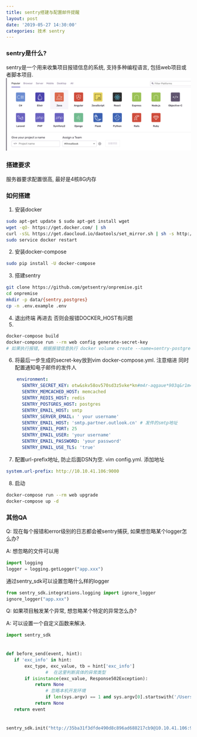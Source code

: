 ```yaml
---
title: sentry搭建与配置邮件提醒
layout: post
date: '2019-05-27 14:30:00'
categories: 技术 sentry
---
```


### sentry是什么?
sentry是一个用来收集项目报错信息的系统, 支持多种编程语言, 包括web项目或者脚本项目.
![sentry_create_project](/img/20190523/sentry_create_project.png)

### 搭建要求
服务器要求配置很高, 最好是4核8G内存

### 如何搭建
1.  安装docker
```bash
sudo apt-get update $ sudo apt-get install wget
wget -qO- https://get.docker.com/ | sh
curl -sSL https://get.daocloud.io/daotools/set_mirror.sh | sh -s http://4031ebb7.m.daocloud.io
sudo service docker restart
```
2.  安装docker-compose
```bash
sudo pip install -U docker-compose
```
3.  搭建sentry
```bash
git clone https://github.com/getsentry/onpremise.git
cd onpremise
mkdir -p data/{sentry,postgres}
cp -n .env.example .env
```
4.  退出终端 再进去 否则会报错DOCKER_HOST有问题
5.
 ```bash
docker-compose build
docker-compose run --rm web config generate-secret-key
# 如果执行报错, 根据报错信息执行 docker volume create --name=sentry-postgres    docker volume create --name=sentry-data
```
6.  将最后一步生成的secret-key放到vim docker-compose.yml. 注意缩进 同时配置通知电子邮件的发件人
```yml
    environment:
      SENTRY_SECRET_KEY: otw&skv58ov570sd3z5vke*kn#m4r-aqgaue*903q&r1m4unbt
      SENTRY_MEMCACHED_HOST: memcached
      SENTRY_REDIS_HOST: redis
      SENTRY_POSTGRES_HOST: postgres
      SENTRY_EMAIL_HOST: smtp
      SENTRY_SERVER_EMAIL: ' your username'
      SENTRY_EMAIL_HOST: 'smtp.partner.outlook.cn' # 发件的smtp地址
      SENTRY_EMAIL_PORT: 25
      SENTRY_EMAIL_USER: 'your username'
      SENTRY_EMAIL_PASSWORD: 'your password'
      SENTRY_EMAIL_USE_TLS: 'true'
 ```
 7.  配置url-prefix地址, 防止后面DSN为空. vim config.yml. 添加地址
  ```yml
  system.url-prefix: http://10.10.41.106:9000
  ```

 8.  启动
 ```bash
 docker-compose run --rm web upgrade
 docker-compose up -d
 ```
 
 
 
 ###  其他QA
 
 Q: 现在每个报错和error级别的日志都会被sentry捕获, 如果想忽略某个logger怎么办?
 
 A: 
 想忽略的文件可以用
 ```python
 import logging
 logger = logging.getLogger("app.xxx")
 ```
 通过sentry_sdk可以设置忽略什么样的logger
 ```python
 from sentry_sdk.integrations.logging import ignore_logger
 ignore_logger("app.xxx")
 ```
 
 Q: 如果项目触发某个异常, 想忽略某个特定的异常怎么办?
 
 A: 可以设置一个自定义函数来解决.
 ```python
 import sentry_sdk


def before_send(event, hint):
    if 'exc_info' in hint:
        exc_type, exc_value, tb = hint['exc_info']
				#  在这里判断具体的异常类型
        if isinstance(exc_value, Response502Exception):
            return None
				# 忽略本机开发环境
				if len(sys.argv) == 1 and sys.argv[0].startswith('/Users/chenzhang/PycharmProjects'):
            return None
    return event


sentry_sdk.init("http://35ba31f3dfde490d8c896ad688217cb9@10.10.41.106:9000/11",before_send=before_send)
```